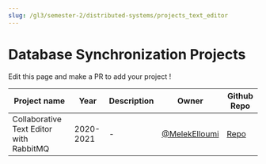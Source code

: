```yaml
---
slug: /gl3/semester-2/distributed-systems/projects_text_editor
---
```


# Database Synchronization Projects

Edit this page and make a PR to add your project !

| Project name | Year | Description | Owner | Github Repo |
| --- | --- | --- | --- | --- |
| Collaborative Text Editor with RabbitMQ | 2020-2021 | - | [@MelekElloumi](https://github.com/MelekElloumi) | [Repo](https://github.com/MelekElloumi/Collaborative-Text-Editor) |
